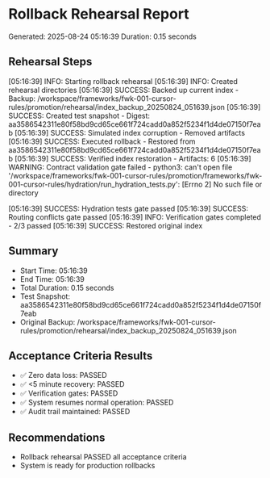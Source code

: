 
# Rollback Rehearsal Report
Generated: 2025-08-24 05:16:39
Duration: 0.15 seconds

## Rehearsal Steps
[05:16:39] INFO: Starting rollback rehearsal
[05:16:39] INFO: Created rehearsal directories
[05:16:39] SUCCESS: Backed up current index - Backup: /workspace/frameworks/fwk-001-cursor-rules/promotion/rehearsal/index_backup_20250824_051639.json
[05:16:39] SUCCESS: Created test snapshot - Digest: aa3586542311e80f58bd9cd65ce661f724cadd0a852f5234f1d4de07150f7eab
[05:16:39] SUCCESS: Simulated index corruption - Removed artifacts
[05:16:39] SUCCESS: Executed rollback - Restored from aa3586542311e80f58bd9cd65ce661f724cadd0a852f5234f1d4de07150f7eab
[05:16:39] SUCCESS: Verified index restoration - Artifacts: 6
[05:16:39] WARNING: Contract validation gate failed - python3: can't open file '/workspace/frameworks/fwk-001-cursor-rules/promotion/frameworks/fwk-001-cursor-rules/hydration/run_hydration_tests.py': [Errno 2] No such file or directory

[05:16:39] SUCCESS: Hydration tests gate passed
[05:16:39] SUCCESS: Routing conflicts gate passed
[05:16:39] INFO: Verification gates completed - 2/3 passed
[05:16:39] SUCCESS: Restored original index

## Summary
- Start Time: 05:16:39
- End Time: 05:16:39
- Total Duration: 0.15 seconds
- Test Snapshot: aa3586542311e80f58bd9cd65ce661f724cadd0a852f5234f1d4de07150f7eab
- Original Backup: /workspace/frameworks/fwk-001-cursor-rules/promotion/rehearsal/index_backup_20250824_051639.json

## Acceptance Criteria Results
- ✅ Zero data loss: PASSED
- ✅ <5 minute recovery: PASSED
- ✅ Verification gates: PASSED
- ✅ System resumes normal operation: PASSED
- ✅ Audit trail maintained: PASSED

## Recommendations
- Rollback rehearsal PASSED all acceptance criteria
- System is ready for production rollbacks
